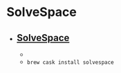 # SolveSpace
- [SolveSpace](https://solvespace.com/index.pl/)
  - 
  - 
  - `brew cask install solvespace`
